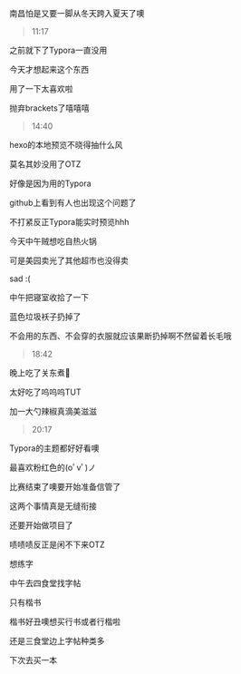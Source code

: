 
南昌怕是又要一脚从冬天跨入夏天了噢

<!--more-->


> 11:17 

之前就下了Typora一直没用

今天才想起来这个东西

用了一下太喜欢啦

抛弃brackets了嘻嘻嘻

> 14:40

hexo的本地预览不晓得抽什么风

莫名其妙没用了OTZ

好像是因为用的Typora

github上看到有人也出现这个问题了

不打紧反正Typora能实时预览hhh

今天中午贼想吃自热火锅

可是美园卖光了其他超市也没得卖

sad :(

中午把寝室收拾了一下

蓝色垃圾袄子扔掉了

不会用的东西、不会穿的衣服就应该果断扔掉啊不然留着长毛哦

> 18:42

晚上吃了关东煮🍢

太好吃了呜呜呜TUT

加一大勺辣椒真滴美滋滋

> 20:17

Typora的主题都好好看噢

最喜欢粉红色的(oﾟvﾟ)ノ

比赛结束了噢要开始准备信管了

这两个事情真是无缝衔接

还要开始做项目了

啧啧啧反正是闲不下来OTZ

想练字

中午去四食堂找字帖

只有楷书 

楷书好丑噢想买行书或者行楷啦

还是三食堂边上字帖种类多

下次去买一本





